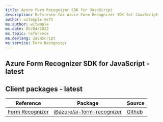 ```yaml
---
title: Azure Form Recognizer SDK for JavaScript
description: Reference for Azure Form Recognizer SDK for JavaScript
author: witemple-msft
ms.author: witemple
ms.date: 05/04/2022
ms.topic: reference
ms.devlang: JavaScript
ms.service: Form Recognizer
---
```

## Azure Form Recognizer SDK for JavaScript - latest
## Client packages - latest
| Reference | Package | Source |
|---|---|---|
|[Form Recognizer](javascript/api/overview/azure/ai-form-recognizer-readme)|[@azure/ai-form-recognizer](https://www.npmjs.com/package/@azure/ai-form-recognizer)|[Github](https://github.com/Azure/azure-sdk-for-js/blob/main/sdk/formrecognizer/ai-form-recognizer)|


